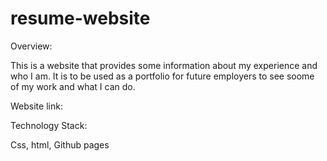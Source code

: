 # resume-website


Overview:

This is a website that provides some information about my experience and who I am. It is to be used as a portfolio for future employers to see soome of my work and what I can do.

Website link:


Technology Stack:

Css, html, Github pages
